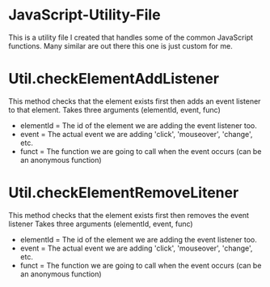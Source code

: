 # JavaScript-Utility-File
This is a utility file I created that handles some of the common JavaScript functions.  Many similar are out there this one is just custom for me.

# Util.checkElementAddListener
This method checks that the element exists first then adds an event listener to that element.
Takes three arguments (elementId, event, func)
* elementId = The id of the element we are adding the event listener too.
* event = The actual event we are adding 'click', 'mouseover', 'change', etc.
* funct = The function we are going to call when the event occurs (can be an anonymous function)

# Util.checkElementRemoveLitener
This method checks that the element exists first then removes the event listener
Takes three arguments (elementId, event, func)
* elementId = The id of the element we are adding the event listener too.
* event = The actual event we are adding 'click', 'mouseover', 'change', etc.
* funct = The function we are going to call when the event occurs (can be an anonymous function)
